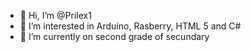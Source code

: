 - 👋 Hi, I’m @Prilex1
- 👀 I’m interested in Arduino, Rasberry, HTML 5 and C# 
- 🌱 I’m currently on second grade of secundary
